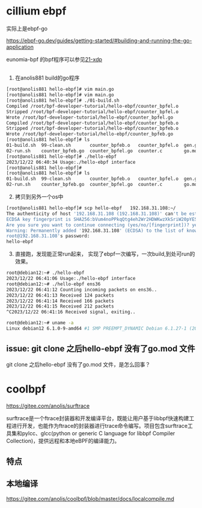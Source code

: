 # cillium ebpf 




实际上是ebpf-go 

https://ebpf-go.dev/guides/getting-started/#building-and-running-the-go-application


eunomia-bpf 的bpf程序可以参见[21-xdp](../src/21-xdp/xdp.bpf.c)


## 

1. 在anolis881 build的go程序

```bash
[root@anolis881 hello-ebpf]# vim main.go 
[root@anolis881 hello-ebpf]# vim main.go 
[root@anolis881 hello-ebpf]# ./01-build.sh 
Compiled /root/bpf-developer-tutorial/hello-ebpf/counter_bpfel.o
Stripped /root/bpf-developer-tutorial/hello-ebpf/counter_bpfel.o
Wrote /root/bpf-developer-tutorial/hello-ebpf/counter_bpfel.go
Compiled /root/bpf-developer-tutorial/hello-ebpf/counter_bpfeb.o
Stripped /root/bpf-developer-tutorial/hello-ebpf/counter_bpfeb.o
Wrote /root/bpf-developer-tutorial/hello-ebpf/counter_bpfeb.go
[root@anolis881 hello-ebpf]# ls
01-build.sh  99-clean.sh       counter_bpfeb.o   counter_bpfel.o  gen.go  go.sum      main.go
02-run.sh    counter_bpfeb.go  counter_bpfel.go  counter.c        go.mod  hello-ebpf  Readme.md
[root@anolis881 hello-ebpf]# ./hello-ebpf 
2023/12/22 06:40:34 Usage:./hello-ebpf interface
[root@anolis881 hello-ebpf]# 
[root@anolis881 hello-ebpf]# ls
01-build.sh  99-clean.sh       counter_bpfeb.o   counter_bpfel.o  gen.go  go.sum      main.go
02-run.sh    counter_bpfeb.go  counter_bpfel.go  counter.c        go.mod  hello-ebpf  Readme.md
```



2. 拷贝到另外一个os中

```bash
[root@anolis881 hello-ebpf]# scp hello-ebpf   192.168.31.108:~/
The authenticity of host '192.168.31.108 (192.168.31.108)' can't be established.
ECDSA key fingerprint is SHA256:bVum4noPPkqQtg4eh2Wr2HDWKwzXkSriW20pYES6qH0.
Are you sure you want to continue connecting (yes/no/[fingerprint])? yes
Warning: Permanently added '192.168.31.108' (ECDSA) to the list of known hosts.
root@192.168.31.108's password: 
hello-ebpf  
```

3. 直接跑，发现能正常run起来， 实现了ebpf一次编写，一次build,到处可run的效果。

```bash
root@debian12:~# ./hello-ebpf 
2023/12/22 06:41:06 Usage:./hello-ebpf interface
root@debian12:~# ./hello-ebpf ens36
2023/12/22 06:41:12 Counting incoming packets on ens36..
2023/12/22 06:41:13 Received 124 packets
2023/12/22 06:41:14 Received 166 packets
2023/12/22 06:41:15 Received 212 packets
^C2023/12/22 06:41:16 Received signal, exiting..

root@debian12:~# uname -a 
Linux debian12 6.1.0-9-amd64 #1 SMP PREEMPT_DYNAMIC Debian 6.1.27-1 (2023-05-08) x86_64 GNU/Linux

```

## issue: git clone 之后hello-ebpf 没有了go.mod 文件

git clone 之后hello-ebpf 没有了go.mod 文件，是怎么回事？ 



# coolbpf 


https://gitee.com/anolis/surftrace

surftrace是一个ftrace封装器和开发编译平台，既能让用户基于libbpf快速构建工程进行开发，也能作为ftrace的封装器进行trace命令编写。项目包含surftrace工具集和pylcc、glcc(python or generic C language for libbpf Compiler Collection)，提供远程和本地eBPF的编译能力。


## 特点


## 本地编译

https://gitee.com/anolis/coolbpf/blob/master/docs/localcompile.md


